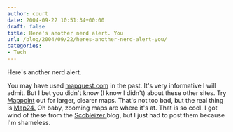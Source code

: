 ```yaml
---
author: court
date: 2004-09-22 10:51:34+00:00
draft: false
title: Here's another nerd alert. You
url: /blog/2004/09/22/heres-another-nerd-alert-you/
categories:
- Tech
---
```


Here's another nerd alert.

You may have used [mapquest.com](http://www.mapquest.com) in the past.  It's very informative I will admit.  But I bet you didn't know (I know I didn't) about these other sites.  Try [Mappoint](http://mappoint.msn.com) out for larger, clearer maps.  That's not too bad, but the real thing is [Map24.](http://www.us.map24.com/)  Oh baby, zooming maps are where it's at.  That is so cool.  I got wind of these from the [Scobleizer ](http://radio.weblogs.com/0001011/2004/09/20.html#a8272)blog, but I just had to post them because I'm shameless.
